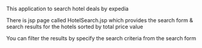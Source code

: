 This application to search hotel deals by expedia

There is jsp page called HotelSearch.jsp which provides the search form & search results for the hotels sorted by total price value

You can filter the results by specify the search criteria from the search form
